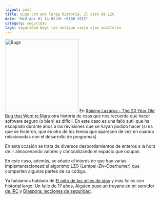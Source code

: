 ```yaml
---
layout: post
title: Bugs con una larga historia. El caso de LZO
date: "Wed Apr 01 14:05:01 +0100 2015"
category: seguridad
tags: seguridad bugs lzo antiguo viejo ojos auditoria
---
```




<a href="https://www.flickr.com/photos/fernand0/2806340467/" title="Bicho"><img src="https://farm4.staticflickr.com/3285/2806340467_097b61ee10_m.jpg" width="240"  alt="Bugs"></a> 
En [Raising Lazarus - The 20 Year Old Bug that Went to Mars](http://blog.securitymouse.com/2014/06/raising-lazarus-20-year-old-bug-that.html) otra historia de esas que nos recuerda que hacer software seguro (o bien) es difícil. En este caso es una fallo sutil que ha escapado durante años a las revisiones que se hayan podido hacer (si es que se hicieron, que es otro de los temas que aparecen de vez en cuando relacionadas con el desarrollo de programas).

En esta ocasión se trata de diversos desbordamientos de enteros a la hora de ir almacenando valores y contabilizando el espacio que ocupan. 

En este caso, además, se añade el interés de que hay varias implementacionesd el algoritmo LZO (Lempel-Ziv-Oberhumer) que comparten algunas partes de su código.

Ya habíamos hablado de [El mito de los miles de ojos](https://mbpfernand0.wordpress.com/2009/09/07/el-mito-de-los-miles-de-ojos/) y más fallos con historial largo: [Un fallo de 17 años](https://mbpfernand0.wordpress.com/2010/05/06/un-fallo-de-17-anos/), [Alguien puso un troyano en mi servidor de IRC](https://mbpfernand0.wordpress.com/2010/06/24/alguien-puso-un-troyano-en-mi-servidor-de-irc/) y [Diaspora: lecciones de seguridad](https://mbpfernand0.wordpress.com/2010/10/04/diaspora-lecciones-de-seguridad/).
